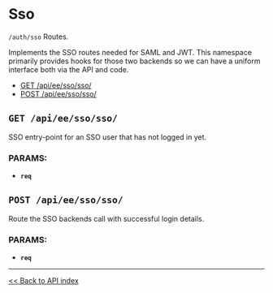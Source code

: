 # Sso

`/auth/sso` Routes.

  Implements the SSO routes needed for SAML and JWT. This namespace primarily provides hooks for those two backends so
  we can have a uniform interface both via the API and code.

  - [GET /api/ee/sso/sso/](#get-apieessosso)
  - [POST /api/ee/sso/sso/](#post-apieessosso)

## `GET /api/ee/sso/sso/`

SSO entry-point for an SSO user that has not logged in yet.

### PARAMS:

*  **`req`**

## `POST /api/ee/sso/sso/`

Route the SSO backends call with successful login details.

### PARAMS:

*  **`req`**

---

[<< Back to API index](../api-documentation.md)